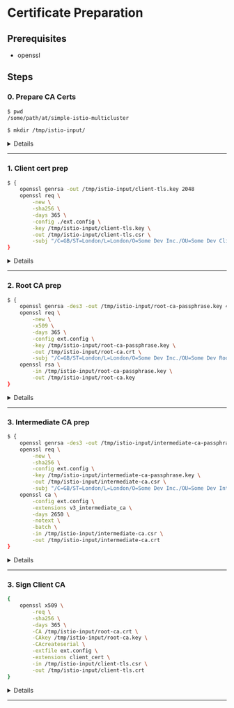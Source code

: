 # Certificate Preparation

## Prerequisites

- openssl

## Steps

### 0. Prepare CA Certs

```bash
$ pwd
/some/path/at/simple-istio-multicluster

$ mkdir /tmp/istio-input/
```

<details>
<summary>Details</summary>

_To be updated_

</details>

---

### 1. Client cert prep

```bash
$ {
    openssl genrsa -out /tmp/istio-input/client-tls.key 2048
    openssl req \
        -new \
        -sha256 \
        -days 365 \
        -config ./ext.config \
        -key /tmp/istio-input/client-tls.key \
        -out /tmp/istio-input/client-tls.csr \
        -subj "/C=GB/ST=London/L=London/O=Some Dev Inc./OU=Some Dev Client/CN=some.dev"
}
```

<details>
<summary>Details</summary>

_To be updated_

</details>

---

### 2. Root CA prep

```bash
$ {
    openssl genrsa -des3 -out /tmp/istio-input/root-ca-passphrase.key 4096
    openssl req \
        -new \
        -x509 \
        -days 365 \
        -config ext.config \
        -key /tmp/istio-input/root-ca-passphrase.key \
        -out /tmp/istio-input/root-ca.crt \
        -subj "/C=GB/ST=London/L=London/O=Some Dev Inc./OU=Some Dev Root CA/CN=some.dev"
    openssl rsa \
        -in /tmp/istio-input/root-ca-passphrase.key \
        -out /tmp/istio-input/root-ca.key
}
```

<details>
<summary>Details</summary>

_To be updated_

</details>

---

### 3. Intermediate CA prep

```bash
$ {
    openssl genrsa -des3 -out /tmp/istio-input/intermediate-ca-passphrase.key 4096
    openssl req \
        -new \
        -sha256 \
        -config ext.config \
        -key /tmp/istio-input/intermediate-ca-passphrase.key \
        -out /tmp/istio-input/intermediate-ca.csr \
        -subj "/C=GB/ST=London/L=London/O=Some Dev Inc./OU=Some Dev Intermediate CA/CN=some.dev"
    openssl ca \
        -config ext.config \
        -extensions v3_intermediate_ca \
        -days 2650 \
        -notext \
        -batch \
        -in /tmp/istio-input/intermediate-ca.csr \
        -out /tmp/istio-input/intermediate-ca.crt
}
```

<details>
<summary>Details</summary>

Verification

```bash
openssl x509 -noout -text -in /tmp/istio-input/intermediate-ca.crt
```

_To be updated_

</details>

---

### 3. Sign Client CA

```bash
{
    openssl x509 \
        -req \
        -sha256 \
        -days 365 \
        -CA /tmp/istio-input/root-ca.crt \
        -CAkey /tmp/istio-input/root-ca.key \
        -CAcreateserial \
        -extfile ext.config \
        -extensions client_cert \
        -in /tmp/istio-input/client-tls.csr \
        -out /tmp/istio-input/client-tls.crt
}
```

<details>
<summary>Details</summary>

- Armadillo will set up Istio IngressGateway with 32001 NodePort
- Bison will set up Istio IngressGateway with 32002 NodePort

</details>

---
